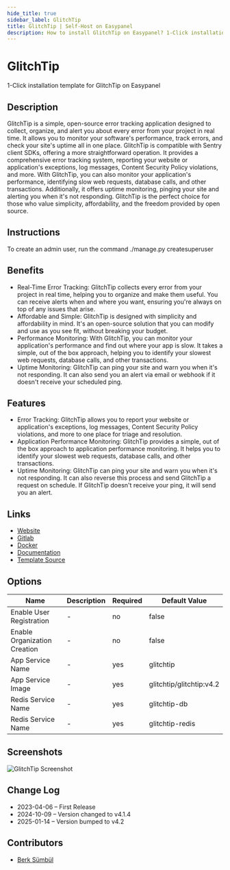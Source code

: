 ```yaml
---
hide_title: true
sidebar_label: GlitchTip
title: GlitchTip | Self-Host on Easypanel
description: How to install GlitchTip on Easypanel? 1-Click installation template for GlitchTip on Easypanel
---
```


<!-- generated -->

# GlitchTip

1-Click installation template for GlitchTip on Easypanel

## Description

GlitchTip is a simple, open-source error tracking application designed to collect, organize, and alert you about every error from your project in real time. It allows you to monitor your software&#39;s performance, track errors, and check your site&#39;s uptime all in one place. GlitchTip is compatible with Sentry client SDKs, offering a more straightforward operation. It provides a comprehensive error tracking system, reporting your website or application&#39;s exceptions, log messages, Content Security Policy violations, and more. With GlitchTip, you can also monitor your application&#39;s performance, identifying slow web requests, database calls, and other transactions. Additionally, it offers uptime monitoring, pinging your site and alerting you when it&#39;s not responding. GlitchTip is the perfect choice for those who value simplicity, affordability, and the freedom provided by open source.

## Instructions

To create an admin user, run the command ./manage.py createsuperuser

## Benefits

- Real-Time Error Tracking: GlitchTip collects every error from your project in real time, helping you to organize and make them useful. You can receive alerts when and where you want, ensuring you're always on top of any issues that arise.
- Affordable and Simple: GlitchTip is designed with simplicity and affordability in mind. It's an open-source solution that you can modify and use as you see fit, without breaking your budget.
- Performance Monitoring: With GlitchTip, you can monitor your application's performance and find out where your app is slow. It takes a simple, out of the box approach, helping you to identify your slowest web requests, database calls, and other transactions.
- Uptime Monitoring: GlitchTip can ping your site and warn you when it's not responding. It can also send you an alert via email or webhook if it doesn't receive your scheduled ping.

## Features

- Error Tracking: GlitchTip allows you to report your website or application's exceptions, log messages, Content Security Policy violations, and more to one place for triage and resolution.
- Application Performance Monitoring: GlitchTip provides a simple, out of the box approach to application performance monitoring. It helps you to identify your slowest web requests, database calls, and other transactions.
- Uptime Monitoring: GlitchTip can ping your site and warn you when it's not responding. It can also reverse this process and send GlitchTip a request on schedule. If GlitchTip doesn't receive your ping, it will send you an alert.

## Links

- [Website](https://glitchtip.com/)
- [Gitlab](https://gitlab.com/glitchtip)
- [Docker](https://hub.docker.com/r/glitchtip/glitchtip)
- [Documentation](https://glitchtip.com/documentation)
- [Template Source](https://github.com/easypanel-io/templates/tree/main/templates/glitchtip)

## Options

Name | Description | Required | Default Value
-|-|-|-
Enable User Registration | - | no | false
Enable Organization Creation | - | no | false
App Service Name | - | yes | glitchtip
App Service Image | - | yes | glitchtip/glitchtip:v4.2
Redis Service Name | - | yes | glitchtip-db
Redis Service Name | - | yes | glitchtip-redis

## Screenshots

![GlitchTip Screenshot](./assets/screenshot.png)

## Change Log

- 2023-04-06 – First Release
- 2024-10-09 – Version changed to v4.1.4
- 2025-01-14 – Version bumped to v4.2

## Contributors

- [Berk Sümbül](https://berksmbl.com)
